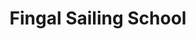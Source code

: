 ---
title: "Fingal Sailing School"
address: "Upper Strand, Broadmeadow Estuary, Malahide, Co. Dublin, Fingal"
tel: "+353 (0)1 845 1979"
county: "Dublin"
category: "Sailing"
type: "Content"
lat: "53.44196319580078"
lng: "-6.163577556610107"
---
